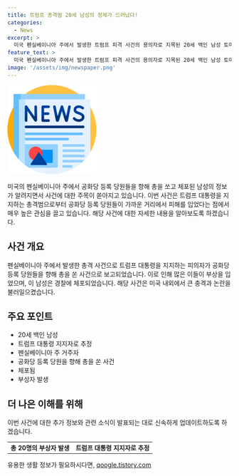 ```yaml
---
title: 트럼프 총격범 20세 남성의 정체가 드러났다!
categories:
  - News
excerpt: >
  미국 펜실베이니아 주에서 발생한 트럼프 피격 사건의 용의자로 지목된 20세 백인 남성 토마스 매튜 크룩스가 공화당 등록 당원임이 확인되었다. 해당 사건은 미국 내외에서 큰 관심을 받고 있으며, 용의자의 출신과 정치적 연관성이 사건에 더 많은 관심을 불러일으키고 있다.
feature_text: >
  미국 펜실베이니아 주에서 발생한 트럼프 피격 사건의 용의자로 지목된 20세 백인 남성 토마스 매튜 크룩스가 공화당 등록 당원임이 확인되었다. 해당 사건은 미국 내외에서 큰 관심을 받고 있으며, 용의자의 출신과 정치적 연관성이 사건에 더 많은 관심을 불러일으키고 있다.
image: '/assets/img/newspaper.png'
---
```


<p><img src="/assets/img/newspaper.png" alt="kimp 속보" /></p>

<p data-ke-size="size16">미국의 펜실베이니아 주에서 공화당 등록 당원들을 향해 총을 쏘고 체포된 남성의 정보가 알려지면서 사건에 대한 주목이 쏟아지고 있습니다. 이번 사건은 트럼프 대통령을 지지하는 총격범으로부터 공화당 등록 당원들이 가까운 거리에서 피해를 입었다는 점에서 매우 높은 관심을 끌고 있습니다. 해당 사건에 대한 자세한 내용을 알아보도록 하겠습니다.</p>

<h2 data-ke-size="size26">사건 개요</h2>

<p data-ke-size="size16">펜실베이니아 주에서 발생한 총격 사건으로 트럼프 대통령을 지지하는 피의자가 공화당 등록 당원들을 향해 총을 쏜 사건으로 보고되었습니다. 이로 인해 많은 이들이 부상을 입었으며, 이 남성은 경찰에 체포되었습니다. 해당 사건은 미국 내외에서 큰 충격과 논란을 불러일으켰습니다.</p>

<h2 data-ke-size="size26">주요 포인트</h2>

<ul>
  <li>20세 백인 남성</li>
  <li>트럼프 대통령 지지자로 추정</li>
  <li>펜실베이니아 주 거주자</li>
  <li>공화당 등록 당원을 향해 총을 쏜 사건</li>
  <li>체포됨</li>
  <li>부상자 발생</li>
</ul>

<h2 data-ke-size="size26">더 나은 이해를 위해</h2>

<p data-ke-size="size16">이번 사건에 대한 추가 정보와 관련 소식이 발표되는 대로 신속하게 업데이트하도록 하겠습니다.</p>

<table>
  <tbody>
    <tr>
      <td style="text-align: center; height: 17px;"><b>총 20명의 부상자 발생</b></td>
      <td style="text-align: center; height: 17px;"><b>트럼프 대통령 지지자로 추정</b></td>
    </tr>
  </tbody>
</table>
유용한 생활 정보가 필요하시다면, <a href="https://qoogle.tistory.com" rel="dofollow">qoogle.tistory.com</a>


